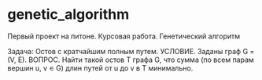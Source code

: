 # genetic_algorithm
Первый проект на питоне. Курсовая работа. Генетический алгоритм

Задача:
Остов с кратчайшим полным путем. УСЛОВИЕ. Заданы граф G = (V,
E). ВОПРОС. Найти такой остов T графа G, что сумма (по всем
парам вершин u, v ∊ G) длин путей от u до v в T минимально.

